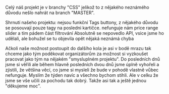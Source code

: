 Celý náš projekt je v branchy "CSS" jelikož to z nějakého neznámého důvodu nešlo nahrát na branch "MASTER".

Shrnutí našeho projektu: nejsou funkční Tags buttony, z nějakého důvodu se posouvají pouze tagy na posledni kartičce.
                         nefunguje nám price range slider a tím pádem část filtrování 
                         Absolutně se nepovedlo API, vsice jsme ho udělali, ale bohužel se tu objevila opět nějaká neznámá chyba

Ačkoli naše možnost postoupit do dalšího kola je asi v bodě mrazu tak chceme jako tým poděkovat organizátorům za možnost si vyzkoušet pracovat jako tým na nějakém "smysluplném projektu".
Do posledních dnů jsme si věřili ale během hlavně posledních dvou dnů jsme úplně vyhořeli a zjistili, že většina věcí, co jsme si mysleli že bude v pohodě vlastně vůbec nefunguje. Myslím že týden navíc a všechno bychom stihli. Ale v celku že jsme se vše učili za pochodu tak dobrý.
Takže asi tak a ještě jednou "děkujeme moc". 
